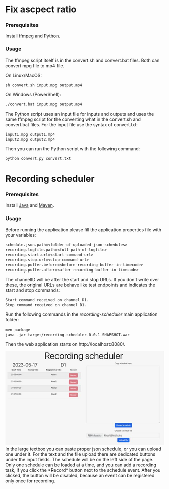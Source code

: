 # Fix ascpect ratio

### Prerequisites

Install <a href="https://ffmpeg.org/download.html">ffmpeg</a> and <a href="https://www.python.org/downloads/release/python-3113/">Python</a>.

### Usage

The ffmpeg script itself is in the convert.sh and convert.bat files. Both can convert mpg file to mp4 file.

On Linux/MacOS:
```
sh convert.sh input.mpg output.mp4
```
On Windows (PowerShell):
```
./convert.bat input.mpg output.mp4
```
The Python script uses an input file for inputs and outputs and uses the same ffmpeg script for the converting what in the convert.sh and convert.bat files. For the input file use the syntax of convert.txt:
```
input1.mpg output1.mp4
input2.mpg output2.mp4
```
Then you can run the Python script with the following command:
```
python convert.py convert.txt
```
# Recording scheduler

### Prerequisites

Install <a href="https://www.java.com/en/download/">Java</a> and <a href="https://maven.apache.org/install.html">Maven</a>.

### Usage

Before running the application please fill the application.properties file with your variables:
```
schedule.json.path=<folder-of-uploaded-json-schedules>
recording.logfile.path=<full-path-of-logfile>
recording.start.url=<start-command-url>
recording.stop.url=<stop-command-url>
recording.puffer.before=<before-recording-buffer-in-timecode>
recording.puffer.after=<after-recording-buffer-in-timecode>
```
The channelID will be after the start and stop URLs. If you don't write over these, the original URLs are behave like test endpoints and indicates the start and stop commands:
```
Start command received on channel D1.
Stop command received on channel D1.
```
Run the following commands in the *recording-scheduler* main application folder:
```
mvn package
java -jar target/recording-scheduler-0.0.1-SNAPSHOT.war
```
Then the web application starts on http://localhost:8080/.

<img alt="picture of app" src="image/app.jpg">
In the large textbox you can paste proper json schedule, or you can upload one under it. For the text and the file upload there are dedicated buttons under the input fields. The schedule will be on the left side of the page. Only one schedule can be loaded at a time, and you can add a recording task, if you click the *Record* button next to the schedule event. After you clicked, the button will be disabled, because an event can be registered only once for recording.